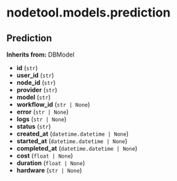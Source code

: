 # nodetool.models.prediction

## Prediction

**Inherits from:** DBModel

- **id** (`str`)
- **user_id** (`str`)
- **node_id** (`str`)
- **provider** (`str`)
- **model** (`str`)
- **workflow_id** (`str | None`)
- **error** (`str | None`)
- **logs** (`str | None`)
- **status** (`str`)
- **created_at** (`datetime.datetime | None`)
- **started_at** (`datetime.datetime | None`)
- **completed_at** (`datetime.datetime | None`)
- **cost** (`float | None`)
- **duration** (`float | None`)
- **hardware** (`str | None`)

